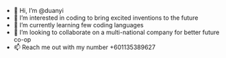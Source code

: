 - 👋 Hi, I’m @duanyi
- 👀 I’m interested in coding to bring excited inventions to the future
- 🌱 I’m currently learning few coding languages 
- 💞️ I’m looking to collaborate on a multi-national company for better future co-op
- 📫 Reach me out with my number +601135389627

<!---
gohduanyi/gohduanyi is a ✨ special ✨ repository because its `README.md` (this file) appears on your GitHub profile.
You can click the Preview link to take a look at your changes.
--->
